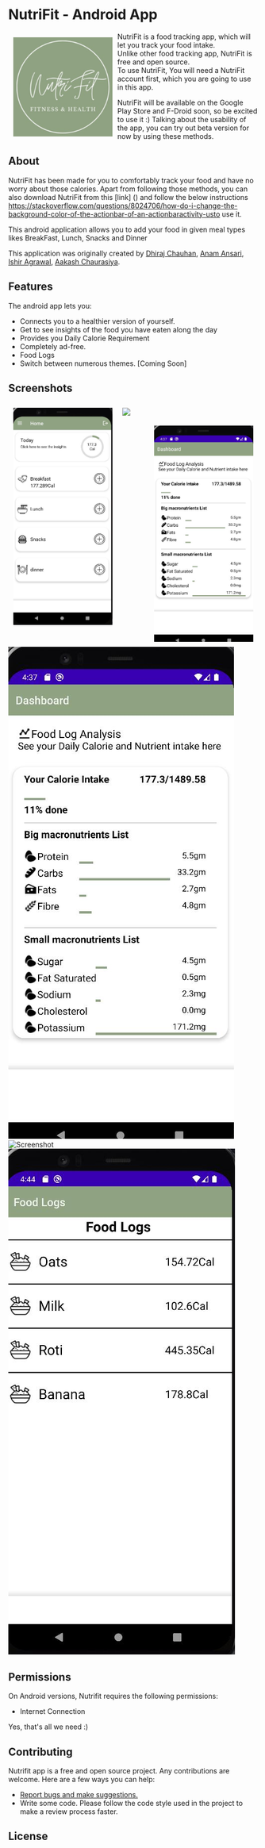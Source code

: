 # NutriFit - Android App
<!-- This app helps track food intake and helps to figure out your diet.
 -->
<img src ="app/src/main/ic_launcher-playstore.png" align="left"
width="200" hspace="10" vspace="10">

NutriFit is a food tracking app, which will let you track your food intake.  
Unlike other food tracking app, NutriFit is free and open source.  
To use NutriFit, You will need a NutriFit account first, which you are going to use in this app.

NutriFit will be available on the Google Play Store and F-Droid soon, so be excited to use it :)
Talking about the usability of the app, you can try out beta version for now by using these methods.
  
## About

NutriFit has been made for you to comfortably track your food and have no worry about those calories.
Apart from following those methods, you can also download NutriFit from this [link] () and follow the below instructions https://stackoverflow.com/questions/8024706/how-do-i-change-the-background-color-of-the-actionbar-of-an-actionbaractivity-usto use it.

This android application allows you to add your food in given meal types likes BreakFast, Lunch, Snacks and Dinner

This application was originally created by [Dhiraj Chauhan](https://github.com/cdhiraj40), [Anam Ansari](https://github.com/anamansari062), [Ishir Agrawal](https://github.com/ishir21), [Aakash Chaurasiya](https://github.com/akki2021).

## Features

The android app lets you:
- Connects you to a healthier version of yourself.
- Get to see insights of the food you have eaten along the day
- Provides you Daily Calorie Requirement
- Completely ad-free.
- Food Logs 
- Switch between numerous themes. [Coming Soon]

## Screenshots

[<img src="/assets/home.jpg" align="left"
width="200"
    hspace="10" vspace="10">](/assets/home.png)
[<img src="/assets/add_breakfast.jpg" align="center"
width="200"
    hspace="10" vspace="10">](/assets/add_breakfast.jpg)  
[<img src="/assets/dashboard.jpg" align="right"
width="200"
    hspace="10" vspace="10">](/assets/dashboard.jpg)
    ![Screenshot](/assets/dashboard.jpg)
![Screenshot](/assets/no_foood_dashboard.jpg)
![Screenshot](/assets/food_logs.jpg)
<!-- 
[<img src="/assets/dashboard.jpg" align="left"
width="200"
    hspace="10" vspace="10">](/assets/dashboard.jpg) -->
<!-- [<img src="/assets/no_foood_dashboard.jpg" align="center"
width="200"
    hspace="10" vspace="10">](/assets/no_foood_dashboard.jpg)
[<img src="/assets/food_logs.jpg" align="right"
width="200"
    hspace="10" vspace="10">](/assets/food_logs.jpg) -->
## Permissions

On Android versions, Nutrifit requires the following permissions:
- Internet Connection

Yes, that's all we need :)

## Contributing

Nutrifit app is a free and open source project. Any contributions are welcome. Here are a few ways you can help:
 * [Report bugs and make suggestions.](https://github.com/anamansari062/NutritionApp/issues)
 * Write some code. Please follow the code style used in the project to make a review process faster.

## License
